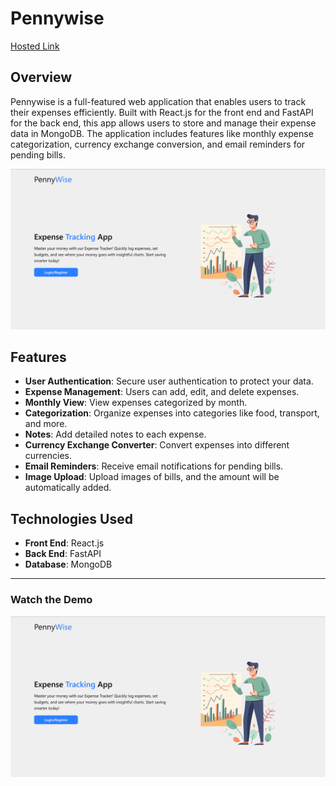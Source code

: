 # Pennywise
[Hosted Link](https://pennywise-1j6j.onrender.com/)
## Overview

Pennywise is a full-featured web application that enables users to track their expenses efficiently. Built with React.js for the front end and FastAPI for the back end, this app allows users to store and manage their expense data in MongoDB. The application includes features like monthly expense categorization, currency exchange conversion, and email reminders for pending bills.

[![Demo Video](https://raw.githubusercontent.com/Rachit-Ingole/Expense-Tracker/master/VideoThumbnail.png)](https://drive.google.com/file/d/1uho1nfVbUT_aELjLLRF-SorCoa8oP4sC/view)

## Features

- **User Authentication**: Secure user authentication to protect your data.
- **Expense Management**: Users can add, edit, and delete expenses.
- **Monthly View**: View expenses categorized by month.
- **Categorization**: Organize expenses into categories like food, transport, and more.
- **Notes**: Add detailed notes to each expense.
- **Currency Exchange Converter**: Convert expenses into different currencies.
- **Email Reminders**: Receive email notifications for pending bills.
- **Image Upload**: Upload images of bills, and the amount will be automatically added.
  
## Technologies Used

- **Front End**: React.js
- **Back End**: FastAPI
- **Database**: MongoDB

---

### Watch the Demo

[![Watch the Demo Video](https://raw.githubusercontent.com/Rachit-Ingole/Expense-Tracker/master/VideoThumbnail.png)](https://drive.google.com/file/d/1uho1nfVbUT_aELjLLRF-SorCoa8oP4sC/view)
